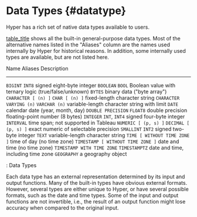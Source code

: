 # Data Types {#datatype}

Hyper has a rich set of native data types available to users.

[table_title](#datatype-table) shows all the built-in general-purpose
data types. Most of the alternative names listed in the "Aliases" column
are the names used internally by Hyper for historical reasons. In
addition, some internally used types are available, but are not listed
here.

  Name                                Aliases                Description
  ----------------------------------- ---------------------- -------------------------------------------------------
  `BIGINT`                            `INT8`                 signed eight-byte integer
  `BOOLEAN`                           `BOOL`                 Boolean value with ternary logic (true/false/unknown)
  `BYTES`                                                    binary data ("byte array")
  `CHARACTER [ (n) ]`                 `CHAR [ (n) ]`         fixed-length character string
  `CHARACTER VARYING (n)`             `VARCHAR (n)`          variable-length character string with limit
  `DATE`                                                     calendar date (year, month, day)
  `DOUBLE PRECISION`                  `FLOAT8`               double precision floating-point number (8 bytes)
  `INTEGER`                           `INT`, `INT4`          signed four-byte integer
  `INTERVAL`                                                 time span; not supported in Tableau
  `NUMERIC [ (p, s) ]`                `DECIMAL [ (p, s) ]`   exact numeric of selectable precision
  `SMALLINT`                          `INT2`                 signed two-byte integer
  `TEXT`                                                     variable-length character string
  `TIME [ WITHOUT TIME ZONE ]`                               time of day (no time zone)
  `TIMESTAMP [ WITHOUT TIME ZONE ]`                          date and time (no time zone)
  `TIMESTAMP WITH TIME ZONE`          `TIMESTAMPTZ`          date and time, including time zone
  `GEOGRAPHY`                                                a geography object

  : Data Types

Each data type has an external representation determined by its input
and output functions. Many of the built-in types have obvious external
formats. However, several types are either unique to Hyper, or have
several possible formats, such as the date and time types. Some of the
input and output functions are not invertible, i.e., the result of an
output function might lose accuracy when compared to the original input.
